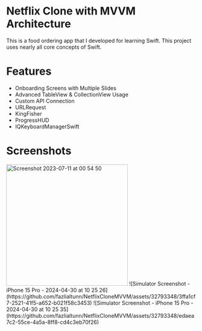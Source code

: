# Netflix Clone with MVVM Architecture

This is a food ordering app that I developed for learning Swift.
This project uses nearly all core concepts of Swift.

# Features

- Onboarding Screens with Multiple Slides
- Advanced TableView & CollectionView Usage
- Custom API Connection
- URLRequest
- KingFisher
- ProgressHUD
- IQKeyboardManagerSwift

# Screenshots
<img width="322" alt="Screenshot 2023-07-11 at 00 54 50" src="https://github.com/fazlialtunn/YummieSwift/assets/32793348/c00eadf1-dfaa-404a-b162-45504f25f004">
![Simulator Screenshot - iPhone 15 Pro - 2024-04-30 at 10 25 26](https://github.com/fazlialtunn/NetflixCloneMVVM/assets/32793348/3ffa1cf7-2521-41f5-a652-b021f58c3453)
![Simulator Screenshot - iPhone 15 Pro - 2024-04-30 at 10 25 35](https://github.com/fazlialtunn/NetflixCloneMVVM/assets/32793348/edaea7c2-55ce-4a5a-8ff8-cd4c3eb70f26)
